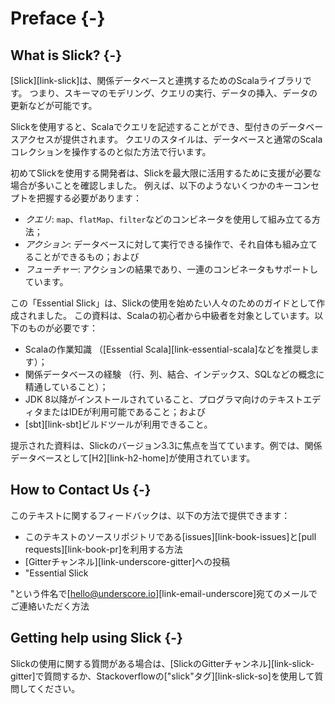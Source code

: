 # Preface {-}

## What is Slick? {-}

[Slick][link-slick]は、関係データベースと連携するためのScalaライブラリです。
つまり、スキーマのモデリング、クエリの実行、データの挿入、データの更新などが可能です。

Slickを使用すると、Scalaでクエリを記述することができ、型付きのデータベースアクセスが提供されます。
クエリのスタイルは、データベースと通常のScalaコレクションを操作するのと似た方法で行います。

初めてSlickを使用する開発者は、Slickを最大限に活用するために支援が必要な場合が多いことを確認しました。
例えば、以下のようないくつかのキーコンセプトを把握する必要があります：

- _クエリ_: `map`、`flatMap`、`filter`などのコンビネータを使用して組み立てる方法；
- _アクション_: データベースに対して実行できる操作で、それ自体も組み立てることができるもの；および
- _フューチャー_: アクションの結果であり、一連のコンビネータもサポートしています。

この「Essential Slick」は、Slickの使用を始めたい人々のためのガイドとして作成されました。
この資料は、Scalaの初心者から中級者を対象としています。以下のものが必要です：

* Scalaの作業知識
  （[Essential Scala][link-essential-scala]などを推奨します）；
* 関係データベースの経験
  （行、列、結合、インデックス、SQLなどの概念に精通していること）；
* JDK 8以降がインストールされていること、プログラマ向けのテキストエディタまたはIDEが利用可能であること；および
* [sbt][link-sbt]ビルドツールが利用できること。

提示された資料は、Slickのバージョン3.3に焦点を当てています。例では、関係データベースとして[H2][link-h2-home]が使用されています。


## How to Contact Us {-}

このテキストに関するフィードバックは、以下の方法で提供できます：

* このテキストのソースリポジトリである[issues][link-book-issues]と[pull requests][link-book-pr]を利用する方法
* [Gitterチャンネル][link-underscore-gitter]への投稿
* "Essential Slick

"という件名で[hello@underscore.io][link-email-underscore]宛てのメールでご連絡いただく方法

## Getting help using Slick {-}

Slickの使用に関する質問がある場合は、[SlickのGitterチャンネル][link-slick-gitter]で質問するか、Stackoverflowの["slick"タグ][link-slick-so]を使用して質問してください。